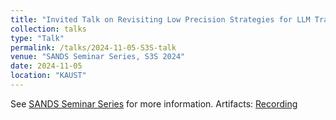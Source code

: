 ```yaml
---
title: "Invited Talk on Revisiting Low Precision Strategies for LLM Training"
collection: talks
type: "Talk"
permalink: /talks/2024-11-05-S3S-talk
venue: "SANDS Seminar Series, S3S 2024"
date: 2024-11-05
location: "KAUST"
---
```


See [SANDS Seminar Series](https://sands.kaust.edu.sa/seminars/) for more information. Artifacts: [Recording](https://sands.kaust.edu.sa/seminars/2024-11-05-tao-yu/)